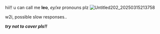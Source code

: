 hii!! u can call me **leo**, *ey/xe* pronouns plz
![Untitled202_20250315213758](https://github.com/user-attachments/assets/da72fa53-e2fb-4866-97f7-7fe9211bbfb0)

w2i, possible slow responses..

***try not to cover pls!!***
